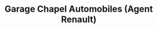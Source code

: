 ---
title: "Garage Chapel Automobiles (Agent Renault)"
url: /saint-andre-de-sangonis/garage-chapel-automobiles-agent-renault/
shop: réparation de voitures
---
